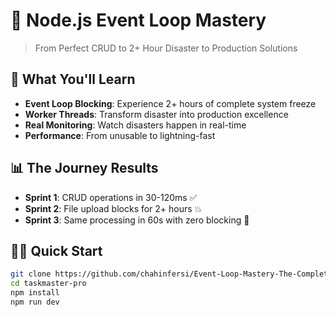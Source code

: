 # 🚀 Node.js Event Loop Mastery
> From Perfect CRUD to 2+ Hour Disaster to Production Solutions

## 🎯 What You'll Learn
- **Event Loop Blocking**: Experience 2+ hours of complete system freeze
- **Worker Threads**: Transform disaster into production excellence  
- **Real Monitoring**: Watch disasters happen in real-time
- **Performance**: From unusable to lightning-fast

## 📊 The Journey Results
- **Sprint 1**: CRUD operations in 30-120ms ✅
- **Sprint 2**: File upload blocks for 2+ hours 💥  
- **Sprint 3**: Same processing in 60s with zero blocking 🚀

## 🏃‍♂️ Quick Start
```bash
git clone https://github.com/chahinfersi/Event-Loop-Mastery-The-Complete-Node.js-Performance-Journey.git
cd taskmaster-pro
npm install
npm run dev
